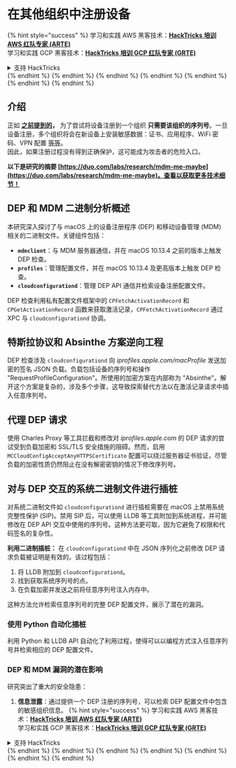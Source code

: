 # 在其他组织中注册设备

{% hint style="success" %}
学习和实践 AWS 黑客技术：<img src="/.gitbook/assets/arte.png" alt="" data-size="line">[**HackTricks 培训 AWS 红队专家 (ARTE)**](https://training.hacktricks.xyz/courses/arte)<img src="/.gitbook/assets/arte.png" alt="" data-size="line">\
学习和实践 GCP 黑客技术：<img src="/.gitbook/assets/grte.png" alt="" data-size="line">[**HackTricks 培训 GCP 红队专家 (GRTE)**<img src="/.gitbook/assets/grte.png" alt="" data-size="line">](https://training.hacktricks.xyz/courses/grte)

<details>

<summary>支持 HackTricks</summary>

* 查看 [**订阅计划**](https://github.com/sponsors/carlospolop)!
* **加入** 💬 [**Discord 群组**](https://discord.gg/hRep4RUj7f) 或 [**Telegram 群组**](https://t.me/peass) 或 **在** **Twitter** 🐦 [**@hacktricks\_live**](https://twitter.com/hacktricks\_live)** 上关注我们。**
* **通过向** [**HackTricks**](https://github.com/carlospolop/hacktricks) 和 [**HackTricks Cloud**](https://github.com/carlospolop/hacktricks-cloud) GitHub 仓库提交 PR 分享黑客技巧。

</details>
{% endhint %}
{% endhint %}
{% endhint %}
{% endhint %}
{% endhint %}
{% endhint %}
{% endhint %}

## 介绍

正如 [**之前提到的**](./#what-is-mdm-mobile-device-management)**，** 为了尝试将设备注册到一个组织 **只需要该组织的序列号**。一旦设备注册，多个组织将会在新设备上安装敏感数据：证书、应用程序、WiFi 密码、VPN 配置 [等等](https://developer.apple.com/enterprise/documentation/Configuration-Profile-Reference.pdf)。\
因此，如果注册过程没有得到正确保护，这可能成为攻击者的危险入口。

**以下是研究的摘要 [https://duo.com/labs/research/mdm-me-maybe](https://duo.com/labs/research/mdm-me-maybe)。查看以获取更多技术细节！**

## DEP 和 MDM 二进制分析概述

本研究深入探讨了与 macOS 上的设备注册程序 (DEP) 和移动设备管理 (MDM) 相关的二进制文件。关键组件包括：

- **`mdmclient`**：与 MDM 服务器通信，并在 macOS 10.13.4 之前的版本上触发 DEP 检查。
- **`profiles`**：管理配置文件，并在 macOS 10.13.4 及更高版本上触发 DEP 检查。
- **`cloudconfigurationd`**：管理 DEP API 通信并检索设备注册配置文件。

DEP 检查利用私有配置文件框架中的 `CPFetchActivationRecord` 和 `CPGetActivationRecord` 函数来获取激活记录，`CPFetchActivationRecord` 通过 XPC 与 `cloudconfigurationd` 协调。

## 特斯拉协议和 Absinthe 方案逆向工程

DEP 检查涉及 `cloudconfigurationd` 向 _iprofiles.apple.com/macProfile_ 发送加密的签名 JSON 负载。负载包括设备的序列号和操作 "RequestProfileConfiguration"。所使用的加密方案在内部称为 "Absinthe"。解开这个方案是复杂的，涉及多个步骤，这导致探索替代方法以在激活记录请求中插入任意序列号。

## 代理 DEP 请求

使用 Charles Proxy 等工具拦截和修改对 _iprofiles.apple.com_ 的 DEP 请求的尝试受到负载加密和 SSL/TLS 安全措施的阻碍。然而，启用 `MCCloudConfigAcceptAnyHTTPSCertificate` 配置可以绕过服务器证书验证，尽管负载的加密性质仍然阻止在没有解密密钥的情况下修改序列号。

## 对与 DEP 交互的系统二进制文件进行插桩

对系统二进制文件如 `cloudconfigurationd` 进行插桩需要在 macOS 上禁用系统完整性保护 (SIP)。禁用 SIP 后，可以使用 LLDB 等工具附加到系统进程，并可能修改在 DEP API 交互中使用的序列号。这种方法更可取，因为它避免了权限和代码签名的复杂性。

**利用二进制插桩：**
在 `cloudconfigurationd` 中在 JSON 序列化之前修改 DEP 请求负载被证明是有效的。该过程包括：

1. 将 LLDB 附加到 `cloudconfigurationd`。
2. 找到获取系统序列号的点。
3. 在负载加密并发送之前将任意序列号注入内存中。

这种方法允许检索任意序列号的完整 DEP 配置文件，展示了潜在的漏洞。

### 使用 Python 自动化插桩

利用 Python 和 LLDB API 自动化了利用过程，使得可以以编程方式注入任意序列号并检索相应的 DEP 配置文件。

### DEP 和 MDM 漏洞的潜在影响

研究突出了重大的安全隐患：

1. **信息泄露**：通过提供一个 DEP 注册的序列号，可以检索 DEP 配置文件中包含的敏感组织信息。
{% hint style="success" %}
学习和实践 AWS 黑客技术：<img src="/.gitbook/assets/arte.png" alt="" data-size="line">[**HackTricks 培训 AWS 红队专家 (ARTE)**](https://training.hacktricks.xyz/courses/arte)<img src="/.gitbook/assets/arte.png" alt="" data-size="line">\
学习和实践 GCP 黑客技术：<img src="/.gitbook/assets/grte.png" alt="" data-size="line">[**HackTricks 培训 GCP 红队专家 (GRTE)**<img src="/.gitbook/assets/grte.png" alt="" data-size="line">](https://training.hacktricks.xyz/courses/grte)

<details>

<summary>支持 HackTricks</summary>

* 查看 [**订阅计划**](https://github.com/sponsors/carlospolop)!
* **加入** 💬 [**Discord 群组**](https://discord.gg/hRep4RUj7f) 或 [**Telegram 群组**](https://t.me/peass) 或 **在** **Twitter** 🐦 [**@hacktricks\_live**](https://twitter.com/hacktricks\_live)** 上关注我们。**
* **通过向** [**HackTricks**](https://github.com/carlospolop/hacktricks) 和 [**HackTricks Cloud**](https://github.com/carlospolop/hacktricks-cloud) GitHub 仓库提交 PR 分享黑客技巧。

</details>
{% endhint %}
</details>
{% endhint %}
</details>
{% endhint %}
</details>
{% endhint %}
</details>
{% endhint %}
</details>
{% endhint %}
</details>
{% endhint %}
